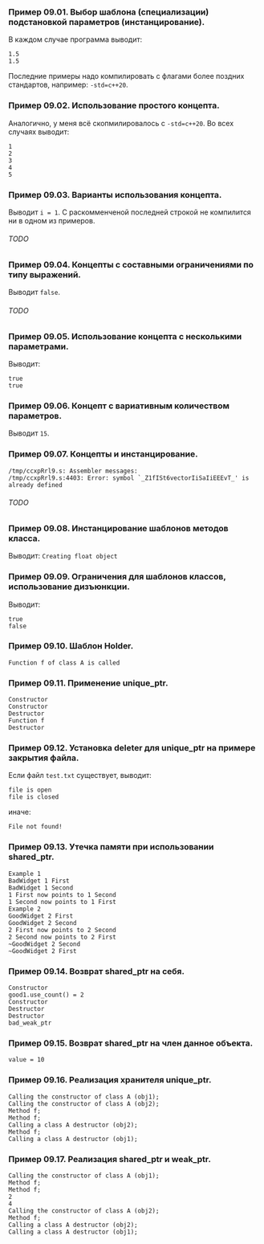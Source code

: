 ### Пример 09.01. Выбор шаблона (специализации) подстановкой параметров (инстанцирование).
В каждом случае программа выводит:
```
1.5
1.5
```
Последние примеры надо компилировать с флагами более поздних стандартов, например: `-std=c++20`.

### Пример 09.02. Использование простого концепта.
Аналогично, у меня всё скопмилировалось с `-std=c++20`.
Во всех случаях выводит:
```
1
2
3
4
5
```

### Пример 09.03. Варианты использования концепта.
Выводит `i = 1`. С раскомменченой последней строкой не компилится ни в одном из примеров.
###### TODO

### Пример 09.04. Концепты с составными ограничениями по типу выражений.
Выводит `false`.
###### TODO

### Пример 09.05. Использование концепта с несколькими параметрами.
Выводит:
```
true
true
```

### Пример 09.06. Концепт с вариативным количеством параметров.
Выводит `15`.

### Пример 09.07. Концепты и инстанцирование. 
```
/tmp/ccxpRrl9.s: Assembler messages:
/tmp/ccxpRrl9.s:4403: Error: symbol `_Z1fISt6vectorIiSaIiEEEvT_' is already defined
```
###### TODO

### Пример 09.08. Инстанцирование шаблонов методов класса.
Выводит: `Creating float object`

### Пример 09.09. Ограничения для шаблонов классов, использование дизъюнкции.
Выводит:
```
true
false
```

### Пример 09.10. Шаблон Holder.
```
Function f of class A is called
```

### Пример 09.11. Применение unique\_ptr.
```
Constructor
Constructor
Destructor
Function f
Destructor
```

### Пример 09.12. Установка deleter для unique\_ptr на примере закрытия файла.
Если файл `test.txt` существует, выводит:
```
file is open
file is closed
```
иначе:
```
File not found!
```

### Пример 09.13. Утечка памяти при использовании shared\_ptr.
```
Example 1
BadWidget 1 First
BadWidget 1 Second
1 First now points to 1 Second
1 Second now points to 1 First
Example 2
GoodWidget 2 First
GoodWidget 2 Second
2 First now points to 2 Second
2 Second now points to 2 First
~GoodWidget 2 Second
~GoodWidget 2 First
```

### Пример 09.14. Возврат shared\_ptr на себя.
```
Constructor
good1.use_count() = 2
Constructor
Destructor
Destructor
bad_weak_ptr
```

### Пример 09.15. Возврат shared\_ptr на член данное объекта.
```
value = 10
```

### Пример 09.16. Реализация хранителя unique\_ptr.
```
Calling the constructor of class A (obj1);
Calling the constructor of class A (obj2);
Method f;
Method f;
Calling a class A destructor (obj2);
Method f;
Calling a class A destructor (obj1);
```

### Пример 09.17. Реализация shared\_ptr и weak\_ptr.
```
Calling the constructor of class A (obj1);
Method f;
Method f;
2
4
Calling the constructor of class A (obj2);
Method f;
Calling a class A destructor (obj2);
Calling a class A destructor (obj1);
```
